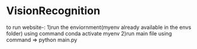 # VisionRecognition
to run website-:
    1)run the enviornment(myenv already available in the envs folder) using command conda activate myenv
    2)run main file using command => python main.py
